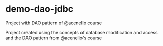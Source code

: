 # demo-dao-jdbc
Project with DAO pattern of @acenelio course

Project created using the concepts of database modification and access and the DAO pattern from @acenelio's course
